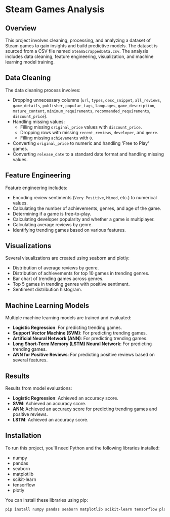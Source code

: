 # Steam Games Analysis

## Overview
This project involves cleaning, processing, and analyzing a dataset of Steam games to gain insights and build predictive models. The dataset is sourced from a CSV file named `SteamScrappedData.csv`. The analysis includes data cleaning, feature engineering, visualization, and machine learning model training.
## Data Cleaning
The data cleaning process involves:

- Dropping unnecessary columns (`url`, `types`, `desc_snippet`, `all_reviews`, `game_details`, `publisher`, `popular_tags`, `languages`, `game_description`, `mature_content`, `minimum_requirements`, `recommended_requirements`, `discount_price`).
- Handling missing values:
  - Filling missing `original_price` values with `discount_price`.
  - Dropping rows with missing `recent_reviews`, `developer`, and `genre`.
  - Filling missing `achievements` with `0`.
- Converting `original_price` to numeric and handling 'Free to Play' games.
- Converting `release_date` to a standard date format and handling missing values.

## Feature Engineering
Feature engineering includes:

- Encoding review sentiments (`Very Positive`, `Mixed`, etc.) to numerical values.
- Calculating the number of achievements, genres, and age of the game.
- Determining if a game is free-to-play.
- Calculating developer popularity and whether a game is multiplayer.
- Calculating average reviews by genre.
- Identifying trending games based on various features.

## Visualizations
Several visualizations are created using seaborn and plotly:

- Distribution of average reviews by genre.
- Distribution of achievements for top 10 games in trending genres.
- Bar chart of trending games across genres.
- Top 5 games in trending genres with positive sentiment.
- Sentiment distribution histogram.

## Machine Learning Models
Multiple machine learning models are trained and evaluated:

- **Logistic Regression**: For predicting trending games.
- **Support Vector Machine (SVM)**: For predicting trending games.
- **Artificial Neural Network (ANN)**: For predicting trending games.
- **Long Short-Term Memory (LSTM) Neural Network**: For predicting trending games.
- **ANN for Positive Reviews**: For predicting positive reviews based on several features.

## Results
Results from model evaluations:

- **Logistic Regression**: Achieved an accuracy score.
- **SVM**: Achieved an accuracy score.
- **ANN**: Achieved an accuracy score for predicting trending games and positive reviews.
- **LSTM**: Achieved an accuracy score.

## Installation
To run this project, you'll need Python and the following libraries installed:

- numpy
- pandas
- seaborn
- matplotlib
- scikit-learn
- tensorflow
- plotly

You can install these libraries using pip:

```bash
pip install numpy pandas seaborn matplotlib scikit-learn tensorflow plotly
